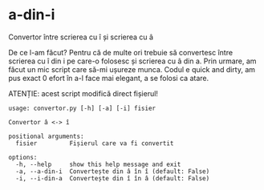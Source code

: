 # a-din-i
Convertor între scrierea cu î și scrierea cu â

De ce l-am făcut? Pentru că de multe ori trebuie să convertesc între scrierea cu î din i pe care-o folosesc și scrierea cu â din a. Prin urmare, am făcut un mic script care să-mi ușureze munca. Codul e quick and dirty, am pus exact 0 efort în a-l face mai elegant, a se folosi ca atare.

ATENȚIE: acest script modifică direct fișierul!
```
usage: convertor.py [-h] [-a] [-i] fisier

Convertor â <-> î

positional arguments:
  fisier         Fișierul care va fi convertit

options:
  -h, --help     show this help message and exit
  -a, --a-din-i  Convertește din â în î (default: False)
  -i, --i-din-a  Convertește din î în â (default: False)
```